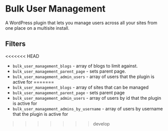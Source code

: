 Bulk User Management
====================

A WordPress plugin that lets you manage users across all your sites from one place on a multisite install.

Filters
-----

<<<<<<< HEAD
* `bulk_user_management_blogs` - array of blogs to limit against.
* `bulk_user_management_parent_page` - sets parent page.
* `bulk_user_management_admin_users` - array of users that the plugin is active for
=======
* `bulk_user_management_blogs` - array of sites that can be managed
* `bulk_user_management_parent_page` - sets parent page
* `bulk_user_management_admin_users` - array of users by id that the plugin is active for
* `bulk_user_management_admins_by_username` - array of users by username that the plugin is active for
>>>>>>> develop
